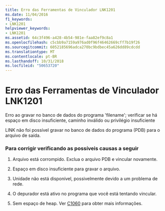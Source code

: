```yaml
---
title: Erro das Ferramentas de Vinculador LNK1201
ms.date: 11/04/2016
f1_keywords:
- LNK1201
helpviewer_keywords:
- LNK1201
ms.assetid: 64c3f496-a428-4b54-981e-faa82ef9c8a1
ms.openlocfilehash: c5cbb9a7159a976ad0f96f46462669cff7b19f26
ms.sourcegitcommit: 6052185696adca270bc9bdbec45a626dd89cdcdd
ms.translationtype: MT
ms.contentlocale: pt-BR
ms.lasthandoff: 10/31/2018
ms.locfileid: "50653720"
---
```

# <a name="linker-tools-error-lnk1201"></a>Erro das Ferramentas de Vinculador LNK1201

Erro ao gravar no banco de dados do programa 'filename'; verificar se há espaço em disco insuficiente, caminho inválido ou privilégio insuficiente

LINK não foi possível gravar no banco de dados do programa (PDB) para o arquivo de saída.

### <a name="to-fix-by-checking-the-following-possible-causes"></a>Para corrigir verificando as possíveis causas a seguir

1. Arquivo está corrompido. Exclua o arquivo PDB e vincular novamente.

1. Espaço em disco insuficiente para gravar o arquivo.

1. Unidade não está disponível, possivelmente devido a um problema de rede.

1. O depurador está ativo no programa que você está tentando vincular.

1. Sem espaço de heap.  Ver [C1060](../../error-messages/compiler-errors-1/fatal-error-c1060.md) para obter mais informações.